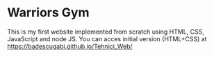 # Warriors Gym

This is my first website implemented from scratch using HTML, CSS, JavaScript and node JS. You can acces initial version (HTML+CSS) at https://badescugabi.github.io/Tehnici_Web/
 
